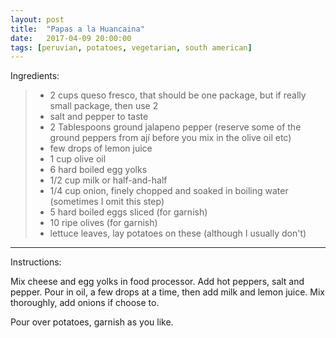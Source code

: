```yaml
---
layout: post
title:  "Papas a la Huancaina"
date:   2017-04-09 20:00:00
tags: [peruvian, potatoes, vegetarian, south american]
---
```


Ingredients:

>  * 2 cups queso fresco, that should be one package, but if really small package, then use 2
>  * salt and pepper to taste
>  * 2 Tablespoons ground jalapeno pepper (reserve some of the ground peppers from ají before you mix in the olive oil etc)
>  * few drops of lemon juice
>  * 1 cup olive oil
>  * 6 hard boiled egg yolks
>  * 1/2 cup milk or half-and-half
>  * 1/4 cup onion, finely chopped and soaked in boiling water (sometimes I omit this step)
>  * 5 hard boiled eggs sliced (for garnish)
>  * 10 ripe olives (for garnish)
>  * lettuce leaves, lay potatoes on these (although I usually don't)

---

Instructions:

Mix cheese and egg yolks in food processor. Add hot peppers, salt and pepper. Pour in oil, a few drops at a time, then add milk and lemon juice.  Mix thoroughly, add onions if choose to.

Pour over potatoes, garnish as you like.

